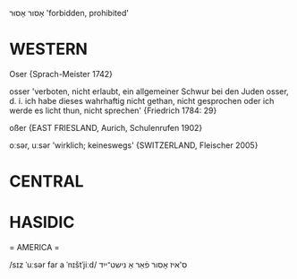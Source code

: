 אָסור
אָסוּר
'forbidden, prohibited'

WESTERN
========

Oser {Sprach-Meister 1742}

osser 'verboten, nicht erlaubt, ein allgemeiner Schwur bei den Juden osser, d. i. ich
habe dieses wahrhaftig nicht gethan, nicht gesprochen oder ich werde es licht thun, nicht sprechen' {Friedrich 1784: 29}

oßer {EAST FRIESLAND, Aurich, Schulenrufen 1902} 

oːsər, uːsər 'wirklich; keineswegs' {SWITZERLAND, Fleischer 2005}

CENTRAL
========

HASIDIC
=======
= AMERICA = 

/sɪz ˈuːsər far a ˈnɪštˈjiːd/ ס'איז אָסור פֿאַר אַ נישט־ייִד